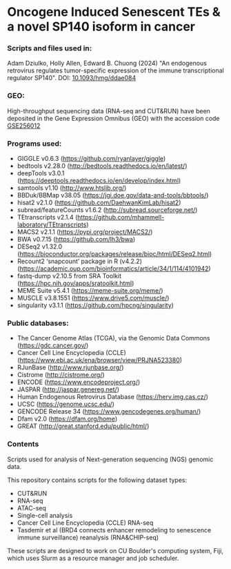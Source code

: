 # Oncogene Induced Senescent TEs & a novel SP140 isoform in cancer

### Scripts and files used in:

Adam Dziulko, Holly Allen, Edward B. Chuong (2024) "An endogenous retrovirus regulates tumor-specific expression of the immune transcriptional regulator SP140".
DOI: [10.1093/hmg/ddae084](https://academic.oup.com/hmg/advance-article/doi/10.1093/hmg/ddae084/7673981)

### GEO:
High-throughput sequencing data (RNA-seq and CUT&RUN) have been deposited in the Gene Expression Omnibus (GEO) with the accession code [GSE256012](https://www.ncbi.nlm.nih.gov/geo/query/acc.cgi?acc=GSE256012)

### Programs used:
- GIGGLE v0.6.3 (https://github.com/ryanlayer/giggle)
- bedtools v2.28.0 (http://bedtools.readthedocs.io/en/latest/)
- deepTools v3.0.1 (https://deeptools.readthedocs.io/en/develop/index.html)
- samtools v1.10 (http://www.htslib.org/)
- BBDuk/BBMap v38.05 (https://jgi.doe.gov/data-and-tools/bbtools/)
- hisat2 v2.1.0 (https://github.com/DaehwanKimLab/hisat2)
- subread/featureCounts v1.6.2 (http://subread.sourceforge.net/)
- TEtranscripts v2.1.4 (https://github.com/mhammell-laboratory/TEtranscripts)
- MACS2 v2.1.1 (https://pypi.org/project/MACS2/)
- BWA v0.7.15 (https://github.com/lh3/bwa)
- DESeq2 v1.32.0 (https://bioconductor.org/packages/release/bioc/html/DESeq2.html)
- Recount2 ‘snapcount’ package in R (v4.2.2) (https://academic.oup.com/bioinformatics/article/34/1/114/4101942)
- fastq-dump v2.10.5 from SRA Toolkit (https://hpc.nih.gov/apps/sratoolkit.html)
- MEME Suite v5.4.1 (https://meme-suite.org/meme/)
- MUSCLE v3.8.1551 (https://www.drive5.com/muscle/)
- singularity v3.1.1 (https://github.com/hpcng/singularity)

### Public databases:
- The Cancer Genome Atlas (TCGA), via the Genomic Data Commons (https://gdc.cancer.gov/)
- Cancer Cell Line Encyclopedia (CCLE) (https://www.ebi.ac.uk/ena/browser/view/PRJNA523380)
- RJunBase (http://www.rjunbase.org/)
- Cistrome (http://cistrome.org/)
- ENCODE (https://www.encodeproject.org/)
- JASPAR (http://jaspar.genereg.net/)
- Human Endogenous Retrovirus Database (https://herv.img.cas.cz/)
- UCSC (https://genome.ucsc.edu/)
- GENCODE Release 34 (https://www.gencodegenes.org/human/)
- Dfam v2.0 (https://dfam.org/home)
- GREAT  (http://great.stanford.edu/public/html/)

### Contents
Scripts used for analysis of Next-generation sequencing (NGS) genomic data.

This repository contains scripts for the following dataset types:

- CUT&RUN
- RNA-seq
- ATAC-seq
- Single-cell analysis
- Cancer Cell Line Encyclopedia (CCLE) RNA-seq
- Tasdemir et al (BRD4 connects enhancer remodeling to senescence immune surveillance) reanalysis (RNA&CHIP-seq)

These scripts are designed to work on CU Boulder's computing system, Fiji, which uses Slurm as a resource manager and job scheduler.
